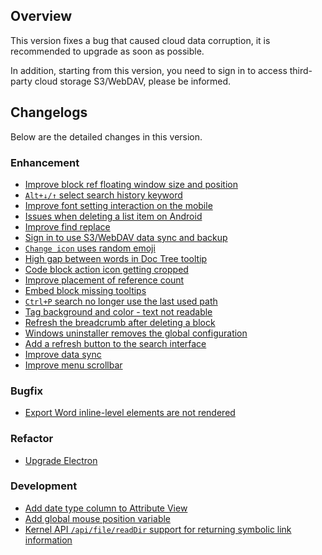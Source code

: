 ## Overview

This version fixes a bug that caused cloud data corruption, it is recommended to upgrade as soon as possible.

In addition, starting from this version, you need to sign in to access third-party cloud storage S3/WebDAV, please be informed.

## Changelogs

Below are the detailed changes in this version.

### Enhancement

* [Improve block ref floating window size and position](https://github.com/siyuan-note/siyuan/issues/8422)
* [`Alt+↓/↑` select search history keyword](https://github.com/siyuan-note/siyuan/issues/8446)
* [Improve font setting interaction on the mobile](https://github.com/siyuan-note/siyuan/issues/8621)
* [Issues when deleting a list item on Android](https://github.com/siyuan-note/siyuan/issues/8745)
* [Improve find replace](https://github.com/siyuan-note/siyuan/issues/8771)
* [Sign in to use S3/WebDAV data sync and backup](https://github.com/siyuan-note/siyuan/issues/8779)
* [`Change icon` uses random emoji](https://github.com/siyuan-note/siyuan/issues/8781)
* [High gap between words in Doc Tree tooltip](https://github.com/siyuan-note/siyuan/issues/8782)
* [Code block action icon getting cropped](https://github.com/siyuan-note/siyuan/issues/8783)
* [Improve placement of reference count](https://github.com/siyuan-note/siyuan/issues/8784)
* [Embed block missing tooltips](https://github.com/siyuan-note/siyuan/issues/8785)
* [`Ctrl+P` search no longer use the last used path](https://github.com/siyuan-note/siyuan/issues/8786)
* [Tag background and color - text not readable](https://github.com/siyuan-note/siyuan/issues/8788)
* [Refresh the breadcrumb after deleting a block](https://github.com/siyuan-note/siyuan/issues/8789)
* [Windows uninstaller removes the global configuration](https://github.com/siyuan-note/siyuan/issues/8795)
* [Add a refresh button to the search interface](https://github.com/siyuan-note/siyuan/issues/8800)
* [Improve data sync](https://github.com/siyuan-note/siyuan/issues/8803)
* [Improve menu scrollbar](https://github.com/siyuan-note/siyuan/issues/8815)

### Bugfix

* [Export Word inline-level elements are not rendered](https://github.com/siyuan-note/siyuan/issues/8774)

### Refactor

* [Upgrade Electron](https://github.com/siyuan-note/siyuan/issues/8797)

### Development

* [Add date type column to Attribute View](https://github.com/siyuan-note/siyuan/issues/8692)
* [Add global mouse position variable](https://github.com/siyuan-note/siyuan/pull/8793)
* [Kernel API `/api/file/readDir` support for returning symbolic link information](https://github.com/siyuan-note/siyuan/pull/8805)

